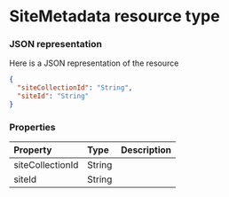 # SiteMetadata resource type



### JSON representation

Here is a JSON representation of the resource

<!-- {
  "blockType": "resource",
  "optionalProperties": [

  ],
  "@odata.type": "microsoft.graph.SiteMetadata"
}-->

```json
{
  "siteCollectionId": "String",
  "siteId": "String"
}

```
### Properties
| Property	   | Type	|Description|
|:---------------|:--------|:----------|
|siteCollectionId|String||
|siteId|String||

<!-- uuid: 10dcc692-a9ee-45f7-a6b3-6b9b43831044
2015-10-16 23:06:09 UTC -->
<!-- {
  "type": "#page.annotation",
  "description": "SiteMetadata resource",
  "keywords": "",
  "section": "documentation",
  "tocPath": ""
}-->